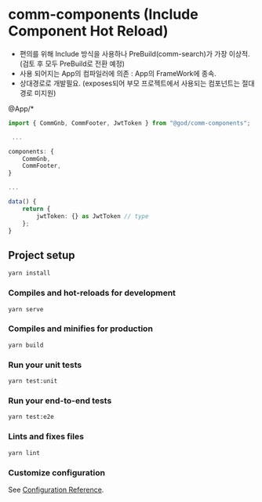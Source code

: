 # comm-components (Include Component Hot Reload)
- 편의를 위해 Include 방식을 사용하나 PreBuild(comm-search)가 가장 이상적.(검토 후 모두 PreBuild로 전환 예정)
- 사용 되어지는 App의 컴파일러에 의존 : App의 FrameWork에 종속.
- 상대경로로 개발필요. (exposes되어 부모 프로젝트에서 사용되는 컴포넌트는 절대경로 미지원) 


@App/\*

```typescript
import { CommGnb, CommFooter, JwtToken } from "@god/comm-components";

 ...

components: {
    CommGnb,
    CommFooter,
}

...

data() {
    return {
        jwtToken: {} as JwtToken // type
    };
}

```

## Project setup

```
yarn install
```

### Compiles and hot-reloads for development

```
yarn serve
```

### Compiles and minifies for production

```
yarn build
```

### Run your unit tests

```
yarn test:unit
```

### Run your end-to-end tests

```
yarn test:e2e
```

### Lints and fixes files

```
yarn lint
```

### Customize configuration

See [Configuration Reference](https://cli.vuejs.org/config/).
